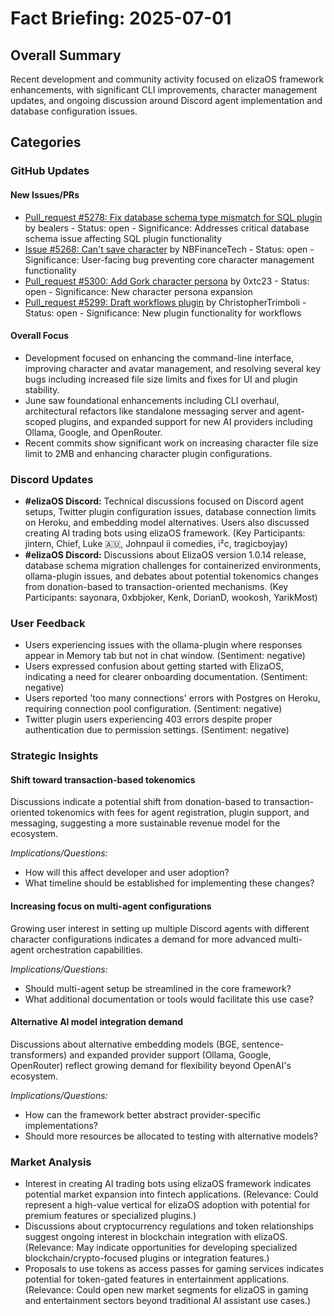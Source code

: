 # Fact Briefing: 2025-07-01

## Overall Summary
Recent development and community activity focused on elizaOS framework enhancements, with significant CLI improvements, character management updates, and ongoing discussion around Discord agent implementation and database configuration issues.

## Categories

### GitHub Updates

#### New Issues/PRs
- [Pull_request #5278: Fix database schema type mismatch for SQL plugin](#) by bealers - Status: open - Significance: Addresses critical database schema issue affecting SQL plugin functionality
- [Issue #5268: Can't save character](#) by NBFinanceTech - Status: open - Significance: User-facing bug preventing core character management functionality
- [Pull_request #5300: Add Gork character persona](#) by 0xtc23 - Status: open - Significance: New character persona expansion
- [Pull_request #5299: Draft workflows plugin](#) by ChristopherTrimboli - Status: open - Significance: New plugin functionality for workflows

#### Overall Focus
- Development focused on enhancing the command-line interface, improving character and avatar management, and resolving several key bugs including increased file size limits and fixes for UI and plugin stability.
- June saw foundational enhancements including CLI overhaul, architectural refactors like standalone messaging server and agent-scoped plugins, and expanded support for new AI providers including Ollama, Google, and OpenRouter.
- Recent commits show significant work on increasing character file size limit to 2MB and enhancing character plugin configurations.

### Discord Updates
- **#elizaOS Discord:** Technical discussions focused on Discord agent setups, Twitter plugin configuration issues, database connection limits on Heroku, and embedding model alternatives. Users also discussed creating AI trading bots using elizaOS framework. (Key Participants: jintern, Chief, Luke 🇦🇺, Johnpaul ii comedies, i²c, tragicboyjay)
- **#elizaOS Discord:** Discussions about ElizaOS version 1.0.14 release, database schema migration challenges for containerized environments, ollama-plugin issues, and debates about potential tokenomics changes from donation-based to transaction-oriented mechanisms. (Key Participants: sayonara, 0xbbjoker, Kenk, DorianD, wookosh, YarikMost)

### User Feedback
- Users experiencing issues with the ollama-plugin where responses appear in Memory tab but not in chat window. (Sentiment: negative)
- Users expressed confusion about getting started with ElizaOS, indicating a need for clearer onboarding documentation. (Sentiment: negative)
- Users reported 'too many connections' errors with Postgres on Heroku, requiring connection pool configuration. (Sentiment: negative)
- Twitter plugin users experiencing 403 errors despite proper authentication due to permission settings. (Sentiment: negative)

### Strategic Insights

#### Shift toward transaction-based tokenomics
Discussions indicate a potential shift from donation-based to transaction-oriented tokenomics with fees for agent registration, plugin support, and messaging, suggesting a more sustainable revenue model for the ecosystem.

*Implications/Questions:*
  - How will this affect developer and user adoption?
  - What timeline should be established for implementing these changes?

#### Increasing focus on multi-agent configurations
Growing user interest in setting up multiple Discord agents with different character configurations indicates a demand for more advanced multi-agent orchestration capabilities.

*Implications/Questions:*
  - Should multi-agent setup be streamlined in the core framework?
  - What additional documentation or tools would facilitate this use case?

#### Alternative AI model integration demand
Discussions about alternative embedding models (BGE, sentence-transformers) and expanded provider support (Ollama, Google, OpenRouter) reflect growing demand for flexibility beyond OpenAI's ecosystem.

*Implications/Questions:*
  - How can the framework better abstract provider-specific implementations?
  - Should more resources be allocated to testing with alternative models?

### Market Analysis
- Interest in creating AI trading bots using elizaOS framework indicates potential market expansion into fintech applications. (Relevance: Could represent a high-value vertical for elizaOS adoption with potential for premium features or specialized plugins.)
- Discussions about cryptocurrency regulations and token relationships suggest ongoing interest in blockchain integration with elizaOS. (Relevance: May indicate opportunities for developing specialized blockchain/crypto-focused plugins or integration features.)
- Proposals to use tokens as access passes for gaming services indicates potential for token-gated features in entertainment applications. (Relevance: Could open new market segments for elizaOS in gaming and entertainment sectors beyond traditional AI assistant use cases.)
